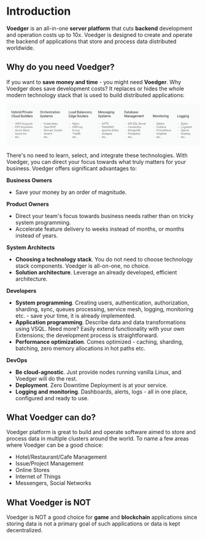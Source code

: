 # Introduction

**Voedger** is an all-in-one **server platform** that cuts **backend** development and operation costs up to 10x. Voedger is designed to create and operate the backend of applications that store and process data distributed worldwide.

## Why do you need Voedger?

If you want to **save money and time** - you might need **Voedger**. Why Voedger does save development costs? It replaces or hides the whole modern technology stack that is used to build distributed applications:

![Modern technology stack. Use Voedger instead all of this...](.gitbook/assets/stack.png)

There's no need to learn, select, and integrate these technologies. With Voedger, you can direct your focus towards what truly matters for your business. Voedger offers significant advantages to:

**Business Owners**

* Save your money by an order of magnitude.

**Product Owners**

* Direct your team's focus towards business needs rather than on tricky system programming.
* Accelerate feature delivery to weeks instead of months, or months instead of years.

**System Architects**

* **Choosing a technology stack**. You do not need to choose technology stack components. Voedger is all-on-one, no choice.
* **Solution architecture**. Leverage an already developed, efficient architecture.

**Developers**

* **System programming**. Creating users, authentication, authorization, sharding, sync, queues processing, service mesh, logging, monitoring etc. - save your time, it is already implemented.
* **Application programming**. Describe data and data transformations using VSQL. Need more? Easily extend functionality with your own Extensions; the development process is straightforward.
* **Performance optimization**. Comes optimized - caching, sharding, batching, zero memory allocations in hot paths etc.

**DevOps**

* **Be cloud-agnostic**. Just provide nodes running vanilla Linux, and Voedger will do the rest.
* **Deployment**. Zero Downtime Deployment is at your service.
* **Logging and monitoring**. Dashboards, alerts, logs - all in one place, configured and ready to use.

## What Voedger can do?

Voedger platform is great to build and operate software aimed to store and process data in multiple clusters around the world. To name a few areas where Voedger can be a good choice:

* Hotel/Restaurant/Cafe Management
* Issue/Project Management
* Online Stores
* Internet of Things
* Messengers, Social Networks

## What Voedger is NOT

Voedger is NOT a good choice for **game** and **blockchain** applications since storing data is not a primary goal of such applications or data is kept decentralized.
